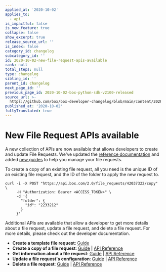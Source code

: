 ```yaml
---
applied_at: '2020-10-02'
applies_to:
  - api
is_impactful: false
is_new_feature: true
collapse: false
show_excerpt: true
release_source_url: ''
is_index: false
category_id: changelog
subcategory_id: ''
id: 2020-10-02-new-file-request-apis-available
rank: null
total_steps: null
type: changelog
sibling_id: ''
parent_id: changelog
next_page_id: ''
previous_page_id: 2020-10-02-box-python-sdk-v2100-released
source_url: >-
  https://github.com/box/box-developer-changelog/blob/main/content/2020/10-02-new-file-request-apis-available.md
published_at: '2020-10-02'
fullyTranslated: true
---
```

# New File Request APIs available

A new collection of APIs are now available that allows developers to create and update File Requests. We've updated the [reference documentation][copy] and added [new guides][guides] to help you manage your file requests.

To create a copy of an existing file request, all you need is the unique ID of an existing file request, and the ID of the folder to apply the new request to.

```curl
curl -i -X POST "https://api.box.com/2.0/file_requests/42037322/copy" \
     -H "Authorization: Bearer <ACCESS_TOKEN>" \
     -d '{
       "folder": {
         "id": "2233212"
       }
     }'
```

Additional APIs are available that allow a developer to get more details about a file request, update a file request, and delete a file request. For more details, please check out the developer documentation.

* **Create a template file request**: [Guide][g_template]
* **Create a copy of a file request**: [Guide][g_copy] \| [API Reference][copy]
* **Get information about a file request**: [Guide][g_get] \| [API Reference][get]
* **Update a file request's configuration**: [Guide][g_put] \| [API Reference][put]
* **Delete a file request**: [Guide][g_del] \| [API Reference][del]

[copy]: e://post_file_requests_id_copy

[get]: e://get_file_requests_id

[del]: e://delete_file_requests_id

[put]: e://put_file_requests_id

[guides]: g://file-requests

[g_template]: g://file-requests/template

[g_copy]: g://file-requests/copy

[g_get]: g://file-requests/get

[g_del]: g://file-requests/delete

[g_put]: g://file-requests/update
